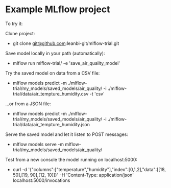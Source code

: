 # Example MLflow project
To try it:

Clone project:
* git clone git@github.com:leanbi-git/mlflow-trial.git

Save model locally in your path (automatically):
* mlflow run mlflow-trial/ -e 'save_air_quality_model'

Try the saved model on data from a CSV file:
* mlflow models predict -m ./mlflow-trial/my_models/saved_models/air_quality/ -i ./mlflow-trial/data/air_tempture_humidity.csv -t 'csv'

...or from a JSON file:
* mlflow models predict -m ./mlflow-trial/my_models/saved_models/air_quality/ -i ./mlflow-trial/data/air_tempture_humidity.json

Serve the saved model and let it listen to POST messages:
* mlflow models serve -m mlflow-trial/my_models/saved_models/air_quality/

Test from a new console the model running on localhost:5000:
* curl -d '{"columns":["temperature","humidity"],"index":[0,1,2],"data":[[18, 50],[19, 90],[12, 10]]}' -H 'Content-Type: application/json'  localhost:5000/invocations

